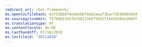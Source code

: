 ```yaml
---
redirect_url: /bot-framework/
ms.openlocfilehash: 62f536bd74e4deb8f9ab2aea73bacf354b8034d4
ms.sourcegitcommit: f576981342fb3361216675815714e24281e20ddf
ms.translationtype: HT
ms.contentlocale: de-DE
ms.lasthandoff: 07/18/2018
ms.locfileid: "39111658"
---
```

